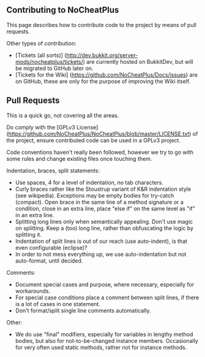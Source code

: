 Contributing to NoCheatPlus
---------

This page describes how to contribute code to the project by means of pull requests.

Other types of contribution:
* [Tickets (all sorts)] (http://dev.bukkit.org/server-mods/nocheatplus/tickets/) are currently hosted on BukkitDev, but will be migrated to GitHub later on.
* [Tickets for the Wiki] (https://github.com/NoCheatPlus/Docs/issues) are on GitHub, these are only for the purpose of improving the Wiki itself.

Pull Requests
---------

This is a quick go, not covering all the areas.

Do comply with the [GPLv3 License] (https://github.com/NoCheatPlus/NoCheatPlus/blob/master/LICENSE.txt) of the project, ensure contributed code can be used in a GPLv3 project.

Code conventions haven't really been followed, however we try to go with some rules and change existing files once touching them.

Indentation, braces, split statements:
* Use spaces, 4 for a level of indentation, no tab characters.
* Curly braces rather like the Stoustrup variant of K&R indentation style (see wikipedia). Exceptions may be empty bodies for try-catch (compact). Open brace in the same line of a method signature or a condition, close in an extra line, place "else if" on the same level as "if" in an extra line.
* Splitting long lines only when semantically appealing. Don't use magic on splitting. Keep a (too) long line, rather than obfuscating the logic by splitting it.
* Indentation of split lines is out of our reach (use auto-indent), is that even configurable (eclipse)?
* In order to not mess everything up, we use auto-indentation but not auto-format, until decided.

Comments:
* Document special cases and purpose, where necessary, especially for workarounds.
* For special case conditions place a comment between split lines, if there is a lot of cases in one statement.
* Don't format/split single line comments automatically.

Other:
* We do use "final" modifiers, especially for variables in lengthy method bodies, but also for not-to-be-changed instance members. Occasionally for very often used static methods, rather not for instance methods.
